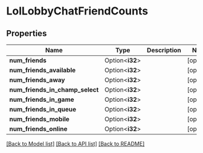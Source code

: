 # LolLobbyChatFriendCounts

## Properties

Name | Type | Description | Notes
------------ | ------------- | ------------- | -------------
**num_friends** | Option<**i32**> |  | [optional]
**num_friends_available** | Option<**i32**> |  | [optional]
**num_friends_away** | Option<**i32**> |  | [optional]
**num_friends_in_champ_select** | Option<**i32**> |  | [optional]
**num_friends_in_game** | Option<**i32**> |  | [optional]
**num_friends_in_queue** | Option<**i32**> |  | [optional]
**num_friends_mobile** | Option<**i32**> |  | [optional]
**num_friends_online** | Option<**i32**> |  | [optional]

[[Back to Model list]](../README.md#documentation-for-models) [[Back to API list]](../README.md#documentation-for-api-endpoints) [[Back to README]](../README.md)


